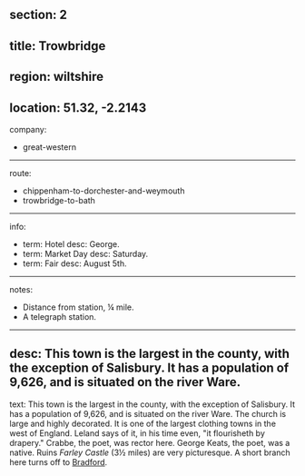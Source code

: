 section: 2
----
title: Trowbridge
----
region: wiltshire
----
location: 51.32, -2.2143
----
company:
- great-western
----
route:
- chippenham-to-dorchester-and-weymouth
- trowbridge-to-bath
----
info:
- term: Hotel
  desc: George.
- term: Market Day
  desc: Saturday.
- term: Fair
  desc: August 5th.
----
notes:
- Distance from station, ¼ mile.
- A telegraph station.
----
desc: This town is the largest in the county, with the exception of Salisbury. It has a population of 9,626, and is situated on the river Ware.
----
text: This town is the largest in the county, with the exception of Salisbury. It has a population of 9,626, and is situated on the river Ware. The church is large and highly decorated. It is one of the largest clothing towns in the west of England. Leland says of it, in his time even, "it flourisheth by drapery." Crabbe, the poet, was rector here. George Keats, the poet, was a native. Ruins *Farley Castle* (3½ miles) are very picturesque. A short branch here turns off to [Bradford](/stations/bradford-on-avon).
